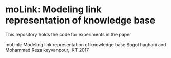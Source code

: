 # moLink: Modeling link representation of knowledge base


This repository holds the code for experiments in the paper

moLink: Modeling link representation of knowledge base
Sogol haghani and Mohammad Reza keyvanpour, IKT 2017

